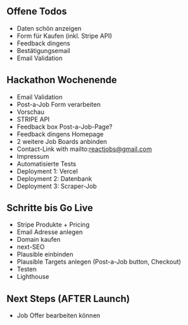 ## Offene Todos

- Daten schön anzeigen
- Form für Kaufen (inkl. Stripe API)
- Feedback dingens
- Bestätigungsemail
- Email Validation

## Hackathon Wochenende

- Email Validation
- Post-a-Job Form verarbeiten
- Vorschau
- STRIPE API
- Feedback box Post-a-Job-Page?
- Feedback dingens Homepage
- 2 weitere Job Boards anbinden
- Contact-Link with mailto:reactjobs@gmail.com
- Impressum
- Automatisierte Tests
- Deployment 1: Vercel
- Deployment 2: Datenbank
- Deployment 3: Scraper-Job

## Schritte bis Go Live

- Stripe Produkte + Pricing
- Email Adresse anlegen
- Domain kaufen
- next-SEO
- Plausible einbinden
- Plausible Targets anlegen (Post-a-Job button, Checkout)
- Testen
- Lighthouse

## Next Steps (AFTER Launch)

- Job Offer bearbeiten können

